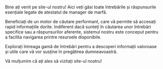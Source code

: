 Bine ați venit pe site-ul nostru! Aici veți găsi toate întrebările și răspunsurile esențiale legate de atestatul de manager de marfă.

Beneficiați de un motor de căutare performant, care vă permite să accesați rapid informațiile dorite. Indiferent dacă sunteți în căutarea unor întrebări specifice sau a răspunsurilor aferente, sistemul nostru este conceput pentru a facilita navigarea printre resursele disponibile.

Explorați întreaga gamă de întrebări pentru a descoperi informații valoroase și utile care vă vor susține în pregătirea dumneavoastră.

Vă mulțumim că ați ales să vizitați site-ul nostru!